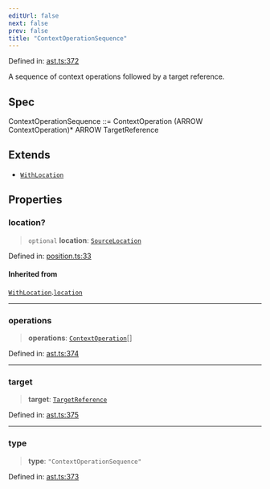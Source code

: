 ```yaml
---
editUrl: false
next: false
prev: false
title: "ContextOperationSequence"
---
```


Defined in: [ast.ts:372](https://github.com/rcs-agents/rcs-lang/blob/87d9b510946a70cf66b4d271e76c67f8499b8d1d/packages/ast/src/ast.ts#L372)

A sequence of context operations followed by a target reference.

## Spec

ContextOperationSequence ::= ContextOperation (ARROW ContextOperation)* ARROW TargetReference

## Extends

- [`WithLocation`](/api/ast/interfaces/withlocation/)

## Properties

### location?

> `optional` **location**: [`SourceLocation`](/api/ast/interfaces/sourcelocation/)

Defined in: [position.ts:33](https://github.com/rcs-agents/rcs-lang/blob/87d9b510946a70cf66b4d271e76c67f8499b8d1d/packages/ast/src/position.ts#L33)

#### Inherited from

[`WithLocation`](/api/ast/interfaces/withlocation/).[`location`](/api/ast/interfaces/withlocation/#location)

***

### operations

> **operations**: [`ContextOperation`](/api/ast/type-aliases/contextoperation/)[]

Defined in: [ast.ts:374](https://github.com/rcs-agents/rcs-lang/blob/87d9b510946a70cf66b4d271e76c67f8499b8d1d/packages/ast/src/ast.ts#L374)

***

### target

> **target**: [`TargetReference`](/api/ast/type-aliases/targetreference/)

Defined in: [ast.ts:375](https://github.com/rcs-agents/rcs-lang/blob/87d9b510946a70cf66b4d271e76c67f8499b8d1d/packages/ast/src/ast.ts#L375)

***

### type

> **type**: `"ContextOperationSequence"`

Defined in: [ast.ts:373](https://github.com/rcs-agents/rcs-lang/blob/87d9b510946a70cf66b4d271e76c67f8499b8d1d/packages/ast/src/ast.ts#L373)
